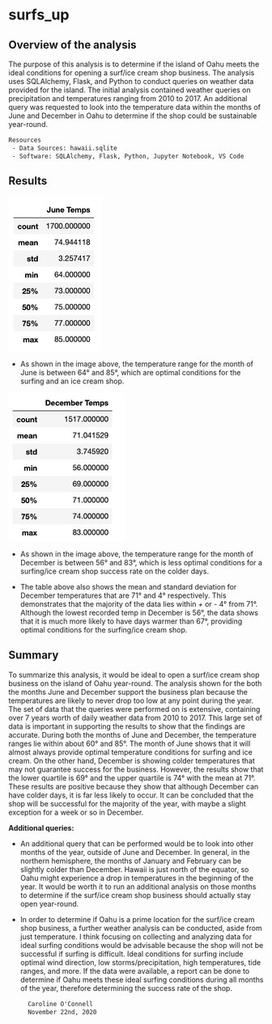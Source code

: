 # surfs_up

## Overview of the analysis

The purpose of this analysis is to determine if the island of Oahu meets the ideal conditions for opening a surf/ice cream shop business. The analysis uses SQLAlchemy, Flask, and Python to conduct queries on weather data provided for the island. The initial analysis contained weather queries on precipitation and temperatures ranging from 2010 to 2017. An additional query was requested to look into the temperature data within the months of June and December in Oahu to determine if the shop could be sustainable year-round.  

    Resources
     - Data Sources: hawaii.sqlite
     - Software: SQLAlchemy, Flask, Python, Jupyter Notebook, VS Code

## Results

![alt text](https://github.com/coconnell022/surfs_up/blob/main/Images/June_Temps.png?raw=true)

- As shown in the image above, the temperature range for the month of June is between 64° and 85°, which are optimal conditions for the surfing and an ice cream shop.

![alt text](https://github.com/coconnell022/surfs_up/blob/main/Images/Dec_Temps.png?raw=true)

- As shown in the image above, the temperature range for the month of December is between 56° and 83°, which is less optimal conditions for a surfing/ice cream shop success rate on the colder days.

- The table above also shows the mean and standard deviation for December temperatures that are 71° and 4° respectively. This demonstrates that the majority of the data lies within *+* or *-*  4° from 71°. Although the lowest recorded temp in December is 56°, the data shows that it is much more likely to have days warmer than 67°, providing optimal conditions for the surfing/ice cream shop.


## Summary

To summarize this analysis, it would be ideal to open a surf/ice cream shop business on the island of Oahu year-round. The analysis shown for the both the months June and December support the business plan because the temperatures are likely to never drop too low at any point during the year. The set of data that the queries were performed on is extensive, containing over 7 years worth of daily weather data from 2010 to 2017. This large set of data is important in supporting the results to show that the findings are accurate. During both the months of June and December, the temperature ranges lie within about 60° and 85°. The month of June shows that it will almost always provide optimal temperature conditions for surfing and ice cream. On the other hand, December is showing colder temperatures that may not guarantee success for the business. However, the results show that the lower quartile is 69° and the upper quartile is 74° with the mean at 71°. These results are positive because they show that although December can have colder days, it is far less likely to occur. It can be concluded that the shop will be successful for the majority of the year, with maybe a slight exception for a week or so in December. 

**Additional queries:**

- An additional query that can be performed would be to look into other months of the year, outside of June and December. In general, in the northern hemisphere, the months of January and February can be slightly colder than December. Hawaii is just north of the equator, so Oahu might experience a drop in temperatures in the beginning of the year. It would be worth it to run an additional analysis on those months to determine if the surf/ice cream shop business should actually stay open year-round.

- In order to determine if Oahu is a prime location for the surf/ice cream shop business, a further weather analysis can be conducted, aside from just temperature. I think focusing on collecting and analyzing data for ideal surfing conditions would be advisable because the shop will not be successful if surfing is difficult. Ideal conditions for surfing include optimal wind direction, low storms/precipitation, high temperatures, tide ranges, and more. If the data were available, a report can be done to determine if Oahu meets these ideal surfing conditions during all months of the year, therefore determining the success rate of the shop. 


        Caroline O'Connell
        November 22nd, 2020